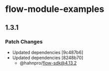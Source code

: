 # flow-module-examples

## 1.3.1
### Patch Changes

- Updated dependencies [9c487b6]
- Updated dependencies [8248b70]
  - @hahnpro/flow-sdk@4.13.2
